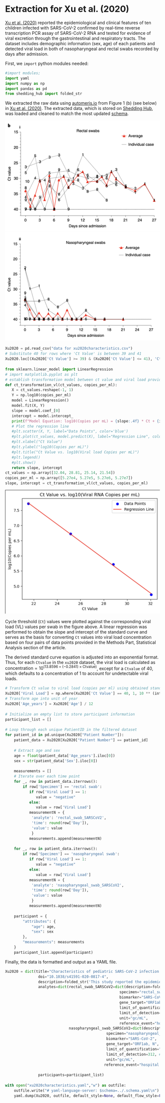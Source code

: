 # Extraction for Xu et al. (2020)

[Xu et al. (2020)](https://www.nature.com/articles/s41591-020-0817-4) reported the epidemiological and clinical features of ten children infected with SARS-CoV-2 confirmed by real-time reverse transcription PCR assay of SARS-CoV-2 RNA and tested for evidence of viral excretion through the gastrointestinal and respiratory tracts. The dataset includes demographic information (sex, age) of each patients and detected viral load in both of nasopharyngeal and rectal swabs recorded by days after admission.

First, we `import` python modules needed:

```python
#import modules;
import yaml
import numpy as np
import pandas as pd
from shedding_hub import folded_str
```

We extracted the raw data using [automeris.io](https://automeris.io/) from Figure 1 (b) (see below) in [Xu et al. (2020)](https://www.nature.com/articles/s41591-020-0817-4/figures/1). The extracted data, which is stored on [Shedding Hub](https://github.com/shedding-hub/shedding-hub/tree/main/data/xu2020characteristics), was loaded and cleaned to match the most updated [schema](https://github.com/shedding-hub/shedding-hub/blob/main/data/.schema.yaml).

![image](patient_data_rectal.png)
![image](patient_data_nasopharyngeal.png)

```python
Xu2020 = pd.read_csv("data for xu2020characteristics.csv")
# Substitute 40 for rows where 'Ct Value' is between 39 and 41
Xu2020.loc[(Xu2020['Ct Value'] >= 39) & (Xu2020['Ct Value'] <= 41), 'Ct Value'] = 40

from sklearn.linear_model import LinearRegression
# import matplotlib.pyplot as plt
# establish transformation model between ct value and viral load provided four pairs of point by author
def ct_transformation_vl(ct_values, copies_per_ml):
   X = ct_values.reshape(-1, 1)
   Y = np.log10(copies_per_ml)
   model = LinearRegression()
   model.fit(X, Y)
   slope = model.coef_[0]
   intercept = model.intercept_
   print(f"Model Equation: log10(Copies per mL) = {slope:.4f} * Ct + {intercept:.4f}")
   # Plot the regression line
   #plt.scatter(X, Y, label="Data Points", color='blue')
   #plt.plot(ct_values, model.predict(X), label="Regression Line", color='red')
   #plt.xlabel("Ct Value")
   #plt.ylabel("log10(Copies per mL)")
   #plt.title("Ct Value vs. log10(Viral load Copies per mL)")
   #plt.legend()
   #plt.show() 
   return slope, intercept
ct_values = np.array([32.04, 28.81, 25.14, 21.54])
copies_per_ml = np.array([5.27e4, 5.27e5, 5.27e6, 5.27e7])
slope, intercept = ct_transformation_vl(ct_values, copies_per_ml)
```

![Linear Regression Plot](ct_value_vs_viral_load.png)

Cycle threshold (`Ct`) values were plotted against the corresponding viral load (VL) values per swab in the figure above. A linear regression was performed to obtain the slope and intercept of the standard curve and serves as the basis for converting `Ct` values into viral load concentration based on four pairs of data points provided in the Methods Part, Statistical Analysis section of the article.

The derived standard curve equation is adjusted into an exponential format. Thus, for each `Ctvalue` in the `xu2020` dataset, the viral load is calculated as $\text{concentration} = 10^{(13.8596 + (-0.2841) \times \text{Ctvalue})}$, except for a `Ctvalue` of 40, which defaults to a concentration of 1 to account for undetectable viral loads.

```python
# Transform Ct value to viral load (copies per ml) using obtained standard curve
Xu2020['Viral Load'] = np.where(Xu2020['Ct Value'] == 40, 1, 10 ** (intercept + slope * Xu2020['Ct Value']))
# Transform age into unit of year
Xu2020['Age_years'] = Xu2020['Age'] / 12

# Initialize an empty list to store participant information
participant_list = []

# Loop through each unique PatientID in the filtered dataset
for patient_id in pd.unique(Xu2020["Patient Number"]):
    patient_data = Xu2020[Xu2020["Patient Number"] == patient_id]
    
    # Extract age and sex
    age = float(patient_data['Age_years'].iloc[0])
    sex = str(patient_data['Sex'].iloc[0])

    measurements = []
    # Iterate over each time point
    for _, row in patient_data.iterrows():
        if row['Specimen'] == 'rectal swab':
           if row['Viral Load'] == 1:
              value = "negative"
           else:
              value = row['Viral Load']
           measurementN = {
            'analyte': 'rectal_swab_SARSCoV2',
            'time': round(row['Day']),
            'value': value
            }
           measurements.append(measurementN)

    for _, row in patient_data.iterrows():
        if row['Specimen'] == 'nasopharyngeal swab':
           if row['Viral Load'] == 1:
              value = "negative"
           else:
              value = row['Viral Load']
           measurementN = {
            'analyte': 'nasopharyngeal_swab_SARSCoV2',
            'time': round(row['Day']),
            'value': value
            }
           measurements.append(measurementN)

    participant = {
        "attributes": {
            "age": age,
            "sex": sex
        },
        "measurements": measurements
    }
    participant_list.append(participant)
```

Finally, the data is formatted and output as a YAML file.

```python
Xu2020 = dict(title="Characteristics of pediatric SARS-CoV-2 infection and potential evidence for persistent fecal viral shedding",
               doi="10.1038/s41591-020-0817-4",
               description=folded_str('This study reported the epidemiological and clinical features of ten children infected with SARS-CoV-2 confirmed by real-time reverse transcription PCR assay of SARS-CoV-2 RNA and tested for evidence of viral excretion through the gastrointestinal and respiratory tracts. A total of 107 samples in both of nasopharyngeal and rectal swabs were collected and ct values were recorded by days after admission. The standard curve of transforming ct value into viral load was calculated based on the concentration provided by the author.\n'),
               analytes=dict(rectal_swab_SARSCoV2=dict(description=folded_str("SARS-CoV-2 RNA copy number concentration in rectal swab samples. The unit of concentration were converted to copies per ml from Ct values based on standard curve calculated from the concentration provided by the author.\n"),
                                                    specimen="rectal_swab",
                                                    biomarker="SARS-CoV-2",
                                                    gene_target="ORF1ab, N", 
                                                    limit_of_quantification='unknown', 
                                                    limit_of_detection=312, # plug ct=40 in function of concentration provided above and we get 312 after rounding the result
                                                    unit="gc/mL", 
                                                    reference_event="hospital admission"), 
                             nasopharyngeal_swab_SARSCoV2=dict(description=folded_str("SARS-CoV-2 RNA copy number concentration in nasopharyngeal swab samples. The unit of concentration were converted to copies per ml from Ct values based on standard curve calculated from the concentration provided by the author.\n"),
                                              specimen="nasopharyngeal_swab",
                                              biomarker="SARS-CoV-2",
                                              gene_target="ORF1ab, N",
                                              limit_of_quantification="unknown",
                                              limit_of_detection=312, # plug ct=40 in function of concentration provided above and we get 312 after rounding the result
                                              unit="gc/mL",
                                             reference_event="hospital admission")), 

               participants=participant_list)

with open("xu2020characteristics.yaml","w") as outfile:
    outfile.write("# yaml-language-server: $schema=../.schema.yaml\n")
    yaml.dump(Xu2020, outfile, default_style=None, default_flow_style=False, sort_keys=False)
```